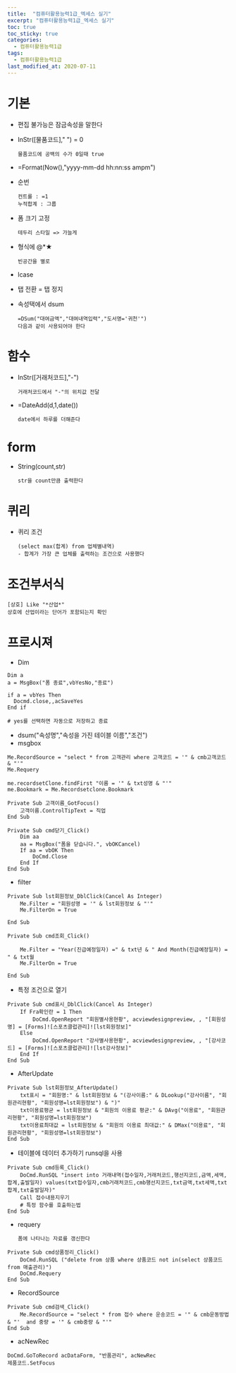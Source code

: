 ```yaml
---
title:  "컴퓨터활용능력1급_엑세스 실기"
excerpt: "컴퓨터활용능력1급_엑세스 실기"
toc: true
toc_sticky: true
categories:
  - 컴퓨터활용능력1급
tags:
  - 컴퓨터활용능력1급
last_modified_at: 2020-07-11
---
```

# 기본
* 편집 불가능은 잠금속성을 말한다
* InStr([물품코드]," ") = 0
    
      물품코드에 공백의 수가 0일때 true
* =Format(Now(),"yyyy-mm-dd hh:nn:ss ampm")
* 순번 

      컨트롤 : =1
      누적합계 : 그룹
* 폼 크기 고정

      테두리 스타일 => 가늘게
* 형식에 @*★

      빈공간을 별로 
* lcase
* 탭 전환 = 탭 정지
* 속성택에서 dsum
  
      =DSum("대여금액","대여내역입력","도서명='귀천'")
      다음과 같이 사용되어야 한다
# 함수
* InStr([거래처코드],"-")
      
      거래처코드에서 "-"의 위치값 전달
* =DateAdd(d,1,date())
  
      date에서 하루를 더해준다
# form
  
* String(count,str)

      str을 count만큼 출력한다
# 퀴리
* 퀴리 조건

      (select max(합계) from 업체별내역)
      - 합계가 가장 큰 업체를 출력하는 조건으로 사용했다


# 조건부서식

    [상호] Like "*산업*"
    상호에 산업이라는 단어가 포함되는지 확인

# 프로시져
* Dim
```
Dim a
a = MsgBox("폼 종료",vbYesNo,"종료")

if a = vbYes Then
  Docmd.close,,acSaveYes
End if

# yes를 선택하면 자동으로 저장하고 종료
```
  


* dsum("속성명","속성을 가진 테이블 이름","조건")
* msgbox

```
Me.RecordSource = "select * from 고객관리 where 고객코드 = '" & cmb고객코드 & "'"
Me.Requery
```    

```
me.recordsetClone.findFirst "이름 = '" & txt성명 & "'"
me.Bookmark = Me.Recordsetclone.Bookmark
```
```
Private Sub 고객이름_GotFocus()
    고객이름.ControlTipText = 직업
End Sub
```

```
Private Sub cmd닫기_Click()
    Dim aa
    aa = MsgBox("폼을 닫습니다.", vbOKCancel)
    If aa = vbOK Then
        DoCmd.Close
    End If
End Sub
```

* filter

```
Private Sub lst회원정보_DblClick(Cancel As Integer)
    Me.Filter = "회원성명 = '" & lst회원정보 & "'"
    Me.FilterOn = True
    
End Sub
```
```
Private Sub cmd조회_Click()
    
    Me.Filter = "Year(진급예정일자) =" & txt년 & " And Month(진급예정일자) = " & txt월
    Me.FilterOn = True

End Sub
```

* 특정 조건으로 열기

```
Private Sub cmd표시_DblClick(Cancel As Integer)
    If Fra확인란 = 1 Then
        DoCmd.OpenReport "회원별사용현황", acviewdesignpreview, , "[회원성명] = [Forms]![스포츠클럽관리]![lst회원정보]"
    Else
        DoCmd.OpenReport "강사별사용현황", acviewdesignpreview, , "[강사코드] = [Forms]![스포츠클럽관리]![lst강사정보]"
    End If
End Sub
```

* AfterUpdate

```
Private Sub lst회원정보_AfterUpdate()
    txt표시 = "회원명:" & lst회원정보 & "(강사이름:" & DLookup("강사이름", "회원관리현황", "회원성명=lst회원정보") & ")"
    txt이용료평균 = lst회원정보 & "회원의 이용료 평균:" & DAvg("이용료", "회원관리현황", "회원성명=lst회원정보")
    txt이용료최대값 = lst회원정보 & "회원의 이용료 최대값:" & DMax("이용료", "회원관리현황", "회원성명=lst회원정보")
End Sub
```

* 테이블에 데이터 추가하기 runsql을 사용

```
Private Sub cmd등록_Click()
    DoCmd.RunSQL "insert into 거래내역(접수일자,거래처코드,행선지코드,금액,세액,합계,출발일자) values(txt접수일자,cmb거래처코드,cmb행선지코드,txt금액,txt세액,txt합계,txt출발일자)"
    Call 접수내용지우기
    # 특정 함수를 호출하는법
End Sub
```

* requery
    
      폼에 나타나는 자료를 갱신한다
      
```
Private Sub cmd상품정리_Click()
    DoCmd.RunSQL ("delete from 상품 where 상품코드 not in(select 상품코드 from 매출관리)")
    DoCmd.Requery
End Sub
```

* RecordSource

```
Private Sub cmd검색_Click()
    Me.RecordSource = "select * from 접수 where 운송코드 = '" & cmb운동방법 & "'  and 중량 = '" & cmb중량 & "'"
End Sub
```

* acNewRec
```
DoCmd.GoToRecord acDataForm, "반품관리", acNewRec
제품코드.SetFocus
```
